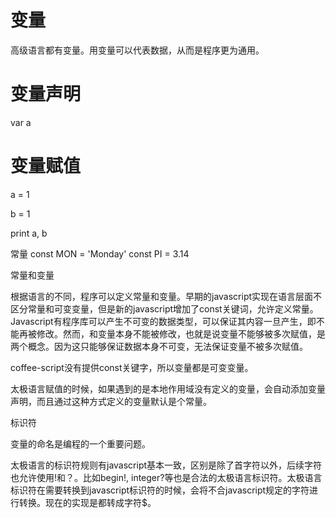 # 变量

高级语言都有变量。用变量可以代表数据，从而是程序更为通用。

# 变量声明

var a

# 变量赋值

a = 1

b = 1

print a, b

常量
const MON = 'Monday'
const PI = 3.14

常量和变量

根据语言的不同，程序可以定义常量和变量。早期的javascript实现在语言层面不区分常量和可变变量，但是新的javascript增加了const关键词，允许定义常量。Javascript有程序库可以产生不可变的数据类型，可以保证其内容一旦产生，即不能再被修改。然而，和变量本身不能被修改，也就是说变量不能够被多次赋值，是两个概念。因为这只能够保证数据本身不可变，无法保证变量不被多次赋值。

coffee-script没有提供const关键字，所以变量都是可变变量。

太极语言赋值的时候，如果遇到的是本地作用域没有定义的变量，会自动添加变量声明，而且通过这种方式定义的变量默认是个常量。

标识符

变量的命名是编程的一个重要问题。

太极语言的标识符规则有javascript基本一致，区别是除了首字符以外，后续字符也允许使用!和？。比如begin!, integer?等也是合法的太极语言标识符。太极语言标识符在需要转换到javascript标识符的时候，会将不合javascript规定的字符进行转换。现在的实现是都转成字符$。